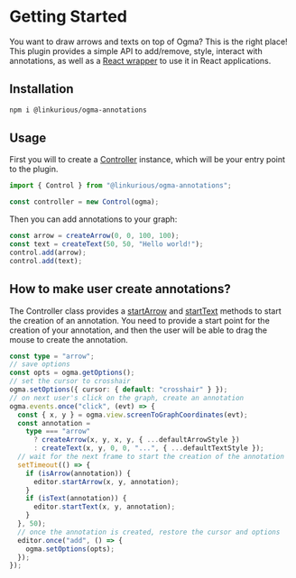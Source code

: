 # Getting Started

You want to draw arrows and texts on top of Ogma? This is the right place!
This plugin provides a simple API to add/remove, style, interact with annotations,
as well as a [React wrapper](react-guide) to use it in React applications.

## Installation

```bash
npm i @linkurious/ogma-annotations
```

## Usage

First you will to create a [Controller](classes/Control.md) instance, which will be your entry point to the plugin.

```js
import { Control } from "@linkurious/ogma-annotations";

const controller = new Control(ogma);
```

Then you can add annotations to your graph:

```js
const arrow = createArrow(0, 0, 100, 100);
const text = createText(50, 50, "Hello world!");
control.add(arrow);
control.add(text);
```

## How to make user create annotations?

The Controller class provides a [startArrow](annotations/classes/Control.html#startarrow) and [startText](annotations/classes/Control.html#startarrow) methods to start the creation of an annotation.
You need to provide a start point for the creation of your annotation, and then the user will be able to drag the mouse to create the annotation.

```ts
const type = "arrow";
// save options
const opts = ogma.getOptions();
// set the cursor to crosshair
ogma.setOptions({ cursor: { default: "crosshair" } });
// on next user's click on the graph, create an annotation
ogma.events.once("click", (evt) => {
  const { x, y } = ogma.view.screenToGraphCoordinates(evt);
  const annotation =
    type === "arrow"
      ? createArrow(x, y, x, y, { ...defaultArrowStyle })
      : createText(x, y, 0, 0, "...", { ...defaultTextStyle });
  // wait for the next frame to start the creation of the annotation
  setTimeout(() => {
    if (isArrow(annotation)) {
      editor.startArrow(x, y, annotation);
    }
    if (isText(annotation)) {
      editor.startText(x, y, annotation);
    }
  }, 50);
  // once the annotation is created, restore the cursor and options
  editor.once("add", () => {
    ogma.setOptions(opts);
  });
});
```
